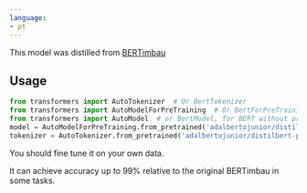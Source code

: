 ```yaml
---
language:
- pt
---
```


This model was distilled from [BERTimbau](https://huggingface.co/neuralmind/bert-base-portuguese-cased)

## Usage

```python
from transformers import AutoTokenizer  # Or BertTokenizer
from transformers import AutoModelForPreTraining  # Or BertForPreTraining for loading pretraining heads
from transformers import AutoModel  # or BertModel, for BERT without pretraining heads
model = AutoModelForPreTraining.from_pretrained('adalbertojunior/distilbert-portuguese-cased')
tokenizer = AutoTokenizer.from_pretrained('adalbertojunior/distilbert-portuguese-cased', do_lower_case=False)
```
You should fine tune it on your own data.

It can achieve accuracy up to 99% relative to the original BERTimbau in some tasks.